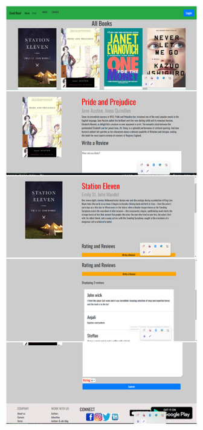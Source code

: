<img src="https://github.com/SteffanSingh/Good-read-React-Project/blob/f059ce86e447fbc70a38e43e7df681f74cdeb5dc/goodreead%20top%20page.png" alt="Good read Book Page">
<img src="https://github.com/SteffanSingh/Good-read-React-Project/blob/f059ce86e447fbc70a38e43e7df681f74cdeb5dc/Goodread-%20AddReview.png" alt="Good read Add Review Page">
<img src="https://github.com/SteffanSingh/Good-read-React-Project/blob/f059ce86e447fbc70a38e43e7df681f74cdeb5dc/goodread-Review.png" alt="Good read Review Page">
<img src="https://github.com/SteffanSingh/Good-read-React-Project/blob/eaa7e7e0a9891737553dad16da8c7ac9fd3e2153/goodread%20review2.png" alt="Good read Review Display Part">

<img src="https://github.com/SteffanSingh/Good-read-React-Project/blob/eaa7e7e0a9891737553dad16da8c7ac9fd3e2153/GoodreadAdd-Review-bottom.png" alt="Good read Bottom part">

